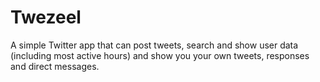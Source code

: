 # Twezeel
A simple Twitter app that can post tweets, search and show user data (including most active hours) and show you your own tweets, responses and direct messages.
